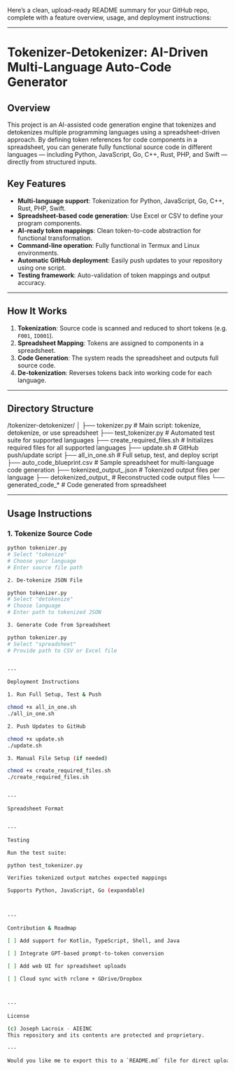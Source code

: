 Here’s a clean, upload-ready README summary for your GitHub repo, complete with a feature overview, usage, and deployment instructions:


---

# Tokenizer-Detokenizer: AI-Driven Multi-Language Auto-Code Generator

## Overview

This project is an AI-assisted code generation engine that tokenizes and detokenizes multiple programming languages using a spreadsheet-driven approach. By defining token references for code components in a spreadsheet, you can generate fully functional source code in different languages — including Python, JavaScript, Go, C++, Rust, PHP, and Swift — directly from structured inputs.

## Key Features

- **Multi-language support**: Tokenization for Python, JavaScript, Go, C++, Rust, PHP, Swift.
- **Spreadsheet-based code generation**: Use Excel or CSV to define your program components.
- **AI-ready token mappings**: Clean token-to-code abstraction for functional transformation.
- **Command-line operation**: Fully functional in Termux and Linux environments.
- **Automatic GitHub deployment**: Easily push updates to your repository using one script.
- **Testing framework**: Auto-validation of token mappings and output accuracy.

---

## How It Works

1. **Tokenization**: Source code is scanned and reduced to short tokens (e.g. `F001`, `IO001`).
2. **Spreadsheet Mapping**: Tokens are assigned to components in a spreadsheet.
3. **Code Generation**: The system reads the spreadsheet and outputs full source code.
4. **De-tokenization**: Reverses tokens back into working code for each language.

---

## Directory Structure

/tokenizer-detokenizer/ │ ├── tokenizer.py               # Main script: tokenize, detokenize, or use spreadsheet ├── test_tokenizer.py          # Automated test suite for supported languages ├── create_required_files.sh   # Initializes required files for all supported languages ├── update.sh                  # GitHub push/update script ├── all_in_one.sh              # Full setup, test, and deploy script ├── auto_code_blueprint.csv    # Sample spreadsheet for multi-language code generation ├── tokenized_output_.json    # Tokenized output files per language ├── detokenized_output_       # Reconstructed code output files └── generated_code_*           # Code generated from spreadsheet

---

## Usage Instructions

### 1. Tokenize Source Code
```bash
python tokenizer.py
# Select "tokenize"
# Choose your language
# Enter source file path

2. De-tokenize JSON File

python tokenizer.py
# Select "detokenize"
# Choose language
# Enter path to tokenized JSON

3. Generate Code from Spreadsheet

python tokenizer.py
# Select "spreadsheet"
# Provide path to CSV or Excel file


---

Deployment Instructions

1. Run Full Setup, Test & Push

chmod +x all_in_one.sh
./all_in_one.sh

2. Push Updates to GitHub

chmod +x update.sh
./update.sh

3. Manual File Setup (if needed)

chmod +x create_required_files.sh
./create_required_files.sh


---

Spreadsheet Format


---

Testing

Run the test suite:

python test_tokenizer.py

Verifies tokenized output matches expected mappings

Supports Python, JavaScript, Go (expandable)



---

Contribution & Roadmap

[ ] Add support for Kotlin, TypeScript, Shell, and Java

[ ] Integrate GPT-based prompt-to-token conversion

[ ] Add web UI for spreadsheet uploads

[ ] Cloud sync with rclone + GDrive/Dropbox



---

License

(c) Joseph Lacroix - AIEINC
This repository and its contents are protected and proprietary.

---

Would you like me to export this to a `README.md` file for direct upload or commit?

